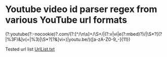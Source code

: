 # Youtube video id parser regex from various YouTube url formats

(?:youtube(?:-nocookie)?\.com\/(?:[^\/\n\s]+\/\S+\/|(?:v|vi|e(?:mbed)?)\/|\S*?[(?|%3F)&]v(=|%3)|\S*?[?&]vi=)|youtu\.be\/)([a-zA-Z0-9_-]{11})

Tested url list [UrlList.txt](UrlList.txt)
